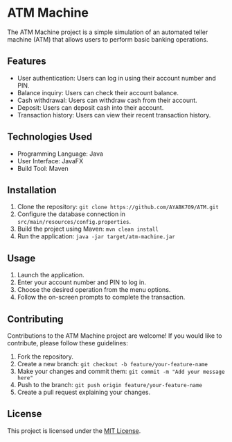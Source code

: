 # ATM Machine

The ATM Machine project is a simple simulation of an automated teller machine (ATM) that allows users to perform basic banking operations.

## Features

- User authentication: Users can log in using their account number and PIN.
- Balance inquiry: Users can check their account balance.
- Cash withdrawal: Users can withdraw cash from their account.
- Deposit: Users can deposit cash into their account.
- Transaction history: Users can view their recent transaction history.

## Technologies Used

- Programming Language: Java
- User Interface: JavaFX
- Build Tool: Maven

## Installation

1. Clone the repository: `git clone https://github.com/AYABK709/ATM.git`
2. Configure the database connection in `src/main/resources/config.properties`.
3. Build the project using Maven: `mvn clean install`
4. Run the application: `java -jar target/atm-machine.jar`

## Usage

1. Launch the application.
2. Enter your account number and PIN to log in.
3. Choose the desired operation from the menu options.
4. Follow the on-screen prompts to complete the transaction.

## Contributing

Contributions to the ATM Machine project are welcome! If you would like to contribute, please follow these guidelines:

1. Fork the repository.
2. Create a new branch: `git checkout -b feature/your-feature-name`
3. Make your changes and commit them: `git commit -m "Add your message here"`
4. Push to the branch: `git push origin feature/your-feature-name`
5. Create a pull request explaining your changes.

## License

This project is licensed under the [MIT License](LICENSE).



